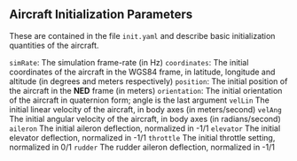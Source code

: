 ## Aircraft Initialization Parameters

These are contained in the file `init.yaml` and describe basic initialization quantities of the aircraft.

`simRate`: The simulation frame-rate (in Hz)
`coordinates`: The initial coordinates of the aircraft in the WGS84 frame, in latitude, longitude and altitude (in degrees and meters respectively)
`position`: The initial position of the aircraft in the **NED** frame (in meters)
`orientation`: The initial orientation of the aircraft in quaternion form; angle is the last argument
`velLin` The initial linear velocity of the aircraft, in body axes (in meters/second)
`velAng` The initial angular velocity of the aircraft, in body axes (in radians/second)
`aileron` The initial aileron deflection, normalized in -1/1
`elevator` The initial elevator deflection, normalized in -1/1
`throttle` The initial throttle setting, normalized in 0/1
`rudder` The rudder aileron deflection, normalized in -1/1
